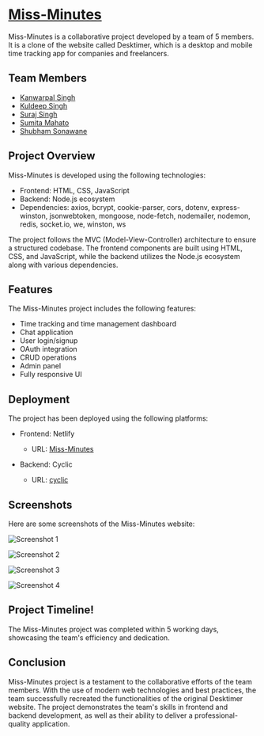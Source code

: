 # [Miss-Minutes](https://glittering-tiramisu-11dfcd.netlify.app/)

Miss-Minutes is a collaborative project developed by a team of 5 members. It is a clone of the website called Desktimer, which is a desktop and mobile time tracking app for companies and freelancers.

## Team Members

- [Kanwarpal Singh](https://github.com/Kanwarpal-Singh)
- [Kuldeep Singh](https://github.com/kuldeepkd13)
- [Suraj Singh](https://github.com/surajbhan-3)
- [Sumita Mahato](https://github.com/Sumitamahato)
- [Shubham Sonawane](https://github.com/ShuShu-8788)

## Project Overview

Miss-Minutes is developed using the following technologies:

- Frontend: HTML, CSS, JavaScript
- Backend: Node.js ecosystem
- Dependencies: axios, bcrypt, cookie-parser, cors, dotenv, express-winston, jsonwebtoken, mongoose, node-fetch, nodemailer, nodemon, redis, socket.io, we, winston, ws

The project follows the MVC (Model-View-Controller) architecture to ensure a structured codebase. The frontend components are built using HTML, CSS, and JavaScript, while the backend utilizes the Node.js ecosystem along with various dependencies.

## Features

The Miss-Minutes project includes the following features:

- Time tracking and time management dashboard
- Chat application
- User login/signup
- OAuth integration
- CRUD operations
- Admin panel
- Fully responsive UI

## Deployment

The project has been deployed using the following platforms:

- Frontend: Netlify
  - URL: [Miss-Minutes](https://glittering-tiramisu-11dfcd.netlify.app/)

- Backend: Cyclic
  - URL: [cyclic](https://www.cyclic.sh/)

## Screenshots

Here are some screenshots of the Miss-Minutes website:

![Screenshot 1](https://github.com/ShuShu-8788/poised-slave-1674/assets/111420558/d9e1f0c3-c463-4327-924b-a393f4fe1a52)

![Screenshot 2](https://github.com/ShuShu-8788/poised-slave-1674/assets/111420558/8c5c48e7-54ab-4338-96d7-c4cdf0b15a1a)

![Screenshot 3](https://github.com/ShuShu-8788/poised-slave-1674/assets/111420558/e466e59d-f14b-47d8-bf9a-7029cd937575)

![Screenshot 4](https://github.com/ShuShu-8788/poised-slave-1674/assets/111420558/eb71c2da-2320-42f8-9b26-af5ef5e619be)


## Project Timeline!

The Miss-Minutes project was completed within 5 working days, showcasing the team's efficiency and dedication.

## Conclusion

Miss-Minutes project is a testament to the collaborative efforts of the team members. With the use of modern web technologies and best practices, the team successfully recreated the functionalities of the original Desktimer website. The project demonstrates the team's skills in frontend and backend development, as well as their ability to deliver a professional-quality application.
